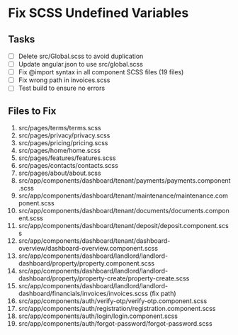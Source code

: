 # Fix SCSS Undefined Variables

## Tasks
- [ ] Delete src/Global.scss to avoid duplication
- [ ] Update angular.json to use src/global.scss
- [ ] Fix @import syntax in all component SCSS files (19 files)
- [ ] Fix wrong path in invoices.scss
- [ ] Test build to ensure no errors

## Files to Fix
1. src/pages/terms/terms.scss
2. src/pages/privacy/privacy.scss
3. src/pages/pricing/pricing.scss
4. src/pages/home/home.scss
5. src/pages/features/features.scss
6. src/pages/contacts/contacts.scss
7. src/pages/about/about.scss
8. src/app/components/dashboard/tenant/payments/payments.component.scss
9. src/app/components/dashboard/tenant/maintenance/maintenance.component.scss
10. src/app/components/dashboard/tenant/documents/documents.component.scss
11. src/app/components/dashboard/tenant/deposit/deposit.component.scss
12. src/app/components/dashboard/tenant/dashboard-overview/dashboard-overview.component.scss
13. src/app/components/dashboard/landlord/landlord-dashboard/property/property.component.scss
14. src/app/components/dashboard/landlord/landlord-dashboard/property/property-create/property-create.scss
15. src/app/components/dashboard/landlord/landlord-dashboard/financials/invoices/invoices.scss (fix path)
16. src/app/components/auth/verify-otp/verify-otp.component.scss
17. src/app/components/auth/registration/registration.component.scss
18. src/app/components/auth/login/login.component.scss
19. src/app/components/auth/forgot-password/forgot-password.scss
